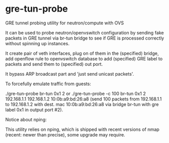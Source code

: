 gre-tun-probe
=============

GRE tunnel probing utility for neutron/compute with OVS

It can be used to probe neutron/openvswitch configuration by sending fake packets in
GRE tunnel via br-tun bridge to see if GRE is processed correctly without spinning up instances.

It create pair of veth interfaces, plug  on of them in the (specified) bridge, add openflow rule 
to openvswitch database to add (specified) GRE label to packets and send them to (specified) out port. 

It bypass ARP broadcast part and 'just send unicast packets'.

To forcefully emulate traffic from guests:

./gre-tun-probe br-tun 0x1 2
or
./gre-tun-probe -c 100 br-tun 0x1 2 192.168.1.1 192.168.1.2 10:0b:a9:bd:26:a8 
(send 100 packets from 192.168.1.1 to 192.168.1.2 with dest. mac 10:0b:a9:bd:26:a8 via bridge br-tun with gre label 0x1 in output port #2).

Notice about nping:

This utility relies on nping, which is shipped with recent versions of nmap (recent: newer than precise), some upgrade may require.

